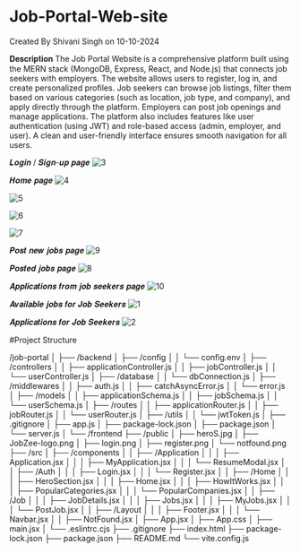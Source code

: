 # Job-Portal-Web-site
Created By Shivani Singh on 10-10-2024

𝐃𝐞𝐬𝐜𝐫𝐢𝐩𝐭𝐢𝐨𝐧
The Job Portal Website is a comprehensive platform built using the MERN stack (MongoDB, Express, React, and Node.js) that connects job seekers with employers. The website allows users to register, log in, and create personalized profiles. Job seekers can browse job listings, filter them based on various categories (such as location, job type, and company), and apply directly through the platform. Employers can post job openings and manage applications. The platform also includes features like user authentication (using JWT) and role-based access (admin, employer, and user). A clean and user-friendly interface ensures smooth navigation for all users.


𝑳𝒐𝒈𝒊𝒏 / 𝑺𝒊𝒈𝒏-𝒖𝒑 𝒑𝒂𝒈𝒆
![3](https://github.com/user-attachments/assets/f11d726d-401f-4516-9732-001e0feba84f)

𝑯𝒐𝒎𝒆 𝒑𝒂𝒈𝒆
![4](https://github.com/user-attachments/assets/f19c4600-e689-4108-8e50-2b502a6de59d)

![5](https://github.com/user-attachments/assets/2e33b2cf-6643-4c18-8f68-de3eeec0df79)

![6](https://github.com/user-attachments/assets/9c306c1e-b493-4af8-988b-808a69cd5c0f)

![7](https://github.com/user-attachments/assets/96872064-9dbb-4eb6-b2f5-bf0eee88c905)

𝑷𝒐𝒔𝒕 𝒏𝒆𝒘 𝒋𝒐𝒃𝒔 𝒑𝒂𝒈𝒆
![9](https://github.com/user-attachments/assets/0c57e0b3-adff-4552-b59f-aec15a87d2c2)

𝑷𝒐𝒔𝒕𝒆𝒅 𝒋𝒐𝒃𝒔 𝒑𝒂𝒈𝒆
![8](https://github.com/user-attachments/assets/8a584842-33ef-4d37-8333-58a36d5a1fcd)

𝑨𝒑𝒑𝒍𝒊𝒄𝒂𝒕𝒊𝒐𝒏𝒔 𝒇𝒓𝒐𝒎 𝒋𝒐𝒃 𝒔𝒆𝒆𝒌𝒆𝒓𝒔 𝒑𝒂𝒈𝒆
![10](https://github.com/user-attachments/assets/c3b875e4-0dd9-49e6-a712-3be752d923b2)

𝑨𝒗𝒂𝒊𝒍𝒂𝒃𝒍𝒆 𝒋𝒐𝒃𝒔 𝒇𝒐𝒓 𝑱𝒐𝒃 𝑺𝒆𝒆𝒌𝒆𝒓𝒔
![1](https://github.com/user-attachments/assets/e9d2e2f6-981d-4978-8fa0-5d5c1154f9d1)

𝑨𝒑𝒑𝒍𝒊𝒄𝒂𝒕𝒊𝒐𝒏𝒔 𝒇𝒐𝒓 𝑱𝒐𝒃 𝑺𝒆𝒆𝒌𝒆𝒓𝒔
![2](https://github.com/user-attachments/assets/3307c24d-8947-4885-9377-6106b7d80021)


#Project Structure

/job-portal
│
├── /backend
│   ├── /config
│   │   └── config.env
│   ├── /controllers
│   │   ├── applicationController.js
│   │   ├── jobController.js
│   │   └── userController.js
│   ├── /database
│   │   └── dbConnection.js
│   ├── /middlewares
│   │   ├── auth.js
│   │   ├── catchAsyncError.js
│   │   └── error.js
│   ├── /models
│   │   ├── applicationSchema.js
│   │   ├── jobSchema.js
│   │   └── userSchema.js
│   ├── /routes
│   │   ├── applicationRouter.js
│   │   ├── jobRouter.js
│   │   └── userRouter.js
│   ├── /utils
│   │   └── jwtToken.js
│   ├── .gitignore
│   ├── app.js
│   ├── package-lock.json
│   ├── package.json
│   └── server.js
│
└── /frontend
    ├── /public
    │   ├── heroS.jpg
    │   ├── JobZee-logo.png
    │   ├── login.png
    │   ├── register.png
    │   └── notfound.png
    ├── /src
    │   ├── /components
    │   │   ├── /Application
    │   │   │   ├── Application.jsx
    │   │   │   ├── MyApplication.jsx
    │   │   │   └── ResumeModal.jsx
    │   │   ├── /Auth
    │   │   │   ├── Login.jsx
    │   │   │   └── Register.jsx
    │   │   ├── /Home
    │   │   │   ├── HeroSection.jsx
    │   │   │   ├── Home.jsx
    │   │   │   ├── HowItWorks.jsx
    │   │   │   ├── PopularCategories.jsx
    │   │   │   └── PopularCompanies.jsx
    │   │   ├── /Job
    │   │   │   ├── JobDetails.jsx
    │   │   │   ├── Jobs.jsx
    │   │   │   ├── MyJobs.jsx
    │   │   │   └── PostJob.jsx
    │   │   ├── /Layout
    │   │   │   ├── Footer.jsx
    │   │   │   └── Navbar.jsx
    │   │   ├── NotFound.jsx
    │   ├── App.jsx
    │   ├── App.css
    │   ├── main.jsx
    │   └── .eslintrc.cjs
    ├── .gitignore
    ├── index.html
    ├── package-lock.json
    ├── package.json
    ├── README.md
    └── vite.config.js







